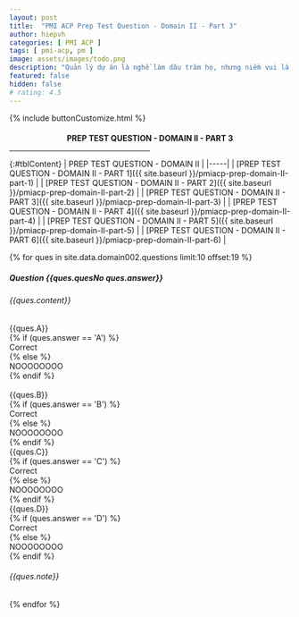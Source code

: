 ```yaml
---
layout: post
title:  "PMI ACP Prep Test Question - Domain II - Part 3"
author: hiepvh
categories: [ PMI ACP ]
tags: [ pmi-acp, pm ]
image: assets/images/todo.png
description: "Quản lý dự án là nghề làm dâu trăm họ, nhưng niềm vui là được học hỏi mỗi ngày, mỗi giờ, mỗi thời điểm."
featured: false
hidden: false
# rating: 4.5
---
```


{% include  buttonCustomize.html %}

<!-- Title Block -->
<div id="titleBlock" style="text-align: center;">
  <h4 style="margin-bottom: 0px;"> PREP TEST QUESTION - DOMAIN II - PART 3</h4>
  <hr style="width: 50%;">
</div>

{:#tblContent}
| PREP TEST QUESTION - DOMAIN II |
|-----|
| [PREP TEST QUESTION - DOMAIN II - PART 1]({{ site.baseurl }}/pmiacp-prep-domain-II-part-1) |
| [PREP TEST QUESTION - DOMAIN II - PART 2]({{ site.baseurl }}/pmiacp-prep-domain-II-part-2) |
| [PREP TEST QUESTION - DOMAIN II - PART 3]({{ site.baseurl }}/pmiacp-prep-domain-II-part-3) |
| [PREP TEST QUESTION - DOMAIN II - PART 4]({{ site.baseurl }}/pmiacp-prep-domain-II-part-4) |
| [PREP TEST QUESTION - DOMAIN II - PART 5]({{ site.baseurl }}/pmiacp-prep-domain-II-part-5) |
| [PREP TEST QUESTION - DOMAIN II - PART 6]({{ site.baseurl }}/pmiacp-prep-domain-II-part-6) |

{% for ques in site.data.domain002.questions limit:10 offset:19 %}
<!-- QUESTION -->
<div class="text-card">
  <div class="heading">
    <h5>Question {{ques.quesNo ques.answer}} </h5>
    <h6>{{ques.content}}</h6>
  </div>

  <div class="headingAnswer">
    <!-- Answer A -->
    <div class="flip">
      <div class="flipContent">
        <div class="front">
          {{ques.A}}
        </div>
        {% if (ques.answer == 'A') %}
          <div class="back" style="display: block">Correct</div>
        {% else %}  
          <div class="back">NOOOOOOOO</div>
        {% endif %}
      </div>
    </div>
    <br class="clear" />
    <!-- Answer B -->
    <div class="flip">
      <div class="flipContent">
        <div class="front">
          {{ques.B}}
        </div>
        {% if (ques.answer == 'B') %}
          <div class="back" style="display: block">Correct</div>
        {% else %}  
          <div class="back">NOOOOOOOO</div>
        {% endif %}
      </div>
    </div>
    <!-- Answer C -->
    <div class="flip">
      <div class="flipContent">
        <div class="front">
          {{ques.C}}
        </div>
        {% if (ques.answer == 'C') %}
          <div class="back">Correct</div>
        {% else %}  
          <div class="back">NOOOOOOOO</div>
        {% endif %}
      </div>
    </div>
    <!-- Answer D -->
    <div class="flip">
      <div class="flipContent">
        <div class="front">
          {{ques.D}}
        </div>
        {% if (ques.answer == 'D') %}
          <div class="back">Correct</div>
        {% else %}  
          <div class="back">NOOOOOOOO</div>
        {% endif %}
      </div>
    </div>
    <!-- Note--> 
    <div class="text-box-note">
      <h6>{{ques.note}}</h6>
    </div>
  </div>

</div>
{% endfor %}